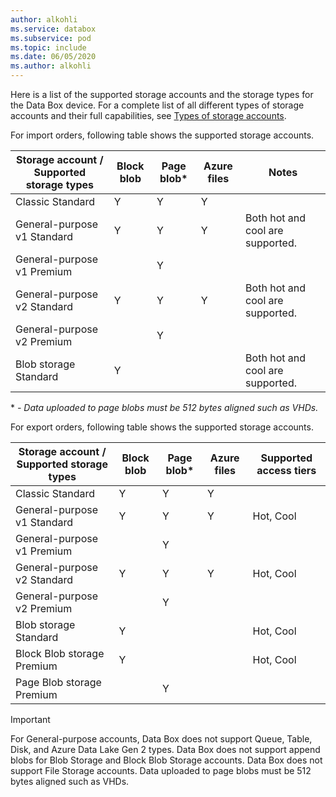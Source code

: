 ```yaml
---
author: alkohli
ms.service: databox
ms.subservice: pod   
ms.topic: include
ms.date: 06/05/2020
ms.author: alkohli
---
```


Here is a list of the supported storage accounts and the storage types for the Data Box device. For a complete list of all different types of storage accounts and their full capabilities, see [Types of storage accounts](/azure/storage/common/storage-account-overview#types-of-storage-accounts).

For import orders, following table shows the supported storage accounts.

| **Storage account / Supported storage types** | **Block blob** |**Page blob*** |**Azure files** |**Notes**|
| --- | --- | -- | -- | -- |
| Classic Standard | Y | Y | Y |
| General-purpose v1 Standard  | Y | Y | Y | Both hot and cool are supported.|
| General-purpose v1 Premium  |  | Y| | |
| General-purpose v2 Standard  | Y | Y | Y | Both hot and cool are supported.|
| General-purpose v2 Premium  |  |Y | | |
| Blob storage Standard |Y | | |Both hot and cool are supported. |

\* *- Data uploaded to page blobs must be 512 bytes aligned such as VHDs.*

For export orders, following table shows the supported storage accounts.

| **Storage account / Supported storage types** | **Block blob** |**Page blob*** |**Azure files** |**Supported access tiers**|
| --- | --- | -- | -- | -- |
| Classic Standard | Y | Y | Y | |
| General-purpose v1 Standard  | Y | Y | Y | Hot, Cool|
| General-purpose v1 Premium  |  | Y| | |
| General-purpose v2 Standard  | Y | Y | Y | Hot, Cool|
| General-purpose v2 Premium  |  |Y | | |
| Blob storage Standard |Y | | |Hot, Cool |
| Block Blob storage Premium |Y | | |Hot, Cool |
| Page Blob storage Premium | |Y | | |

> [!IMPORTANT]
> For General-purpose accounts, Data Box does not support Queue, Table, Disk, and Azure Data Lake Gen 2 types.
> Data Box does not support append blobs for Blob Storage and Block Blob Storage accounts.
> Data Box does not support File Storage accounts.
> Data uploaded to page blobs must be 512 bytes aligned such as VHDs.


